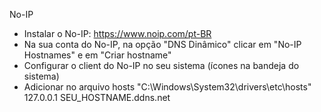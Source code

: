 
No-IP
* Instalar o No-IP: https://www.noip.com/pt-BR
* Na sua conta do No-IP, na opção "DNS Dinâmico" clicar em "No-IP Hostnames" e em "Criar hostname"
* Configurar o client do No-IP no seu sistema (ícones na bandeja do sistema)
* Adicionar no arquivo hosts "C:\Windows\System32\drivers\etc\hosts"
  127.0.0.1 SEU_HOSTNAME.ddns.net
